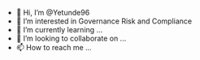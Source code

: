 - 👋 Hi, I’m @Yetunde96
- 👀 I’m interested in Governance Risk and Compliance 
- 🌱 I’m currently learning ...
- 💞️ I’m looking to collaborate on ...
- 📫 How to reach me ...

<!---
Yetunde96/Yetunde96 is a ✨ special ✨ repository because its `README.md` (this file) appears on your GitHub profile.
You can click the Preview link to take a look at your changes.
--->
